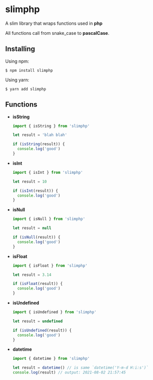 # slimphp

A slim library that wraps functions used in **php**

All functions call from snake_case to **pascalCase**.

## Installing
Using npm:
```
$ npm install slimphp
```

Using yarn:
```
$ yarn add slimphp
```

## Functions

- **isString**
  ```js
  import { isString } from 'slimphp'

  let result = 'blah blah'

  if (isString(result)) {
    console.log('good')
  }
  ```
- **isInt**
  ```js
  import { isInt } from 'slimphp'

  let result = 10

  if (isInt(result)) {
    console.log('good')
  }
  ```
- **isNull**
  ```js
  import { isNull } from 'slimphp'

  let result = null

  if (isNull(result)) {
    console.log('good')
  }
  ```
- **isFloat**
  ```js
  import { isFloat } from 'slimphp'

  let result = 3.14

  if (isFloat(result)) {
    console.log('good')
  }
  ```
- **isUndefined**
  ```js
  import { isUndefined } from 'slimphp'

  let result = undefined

  if (isUndefined(result)) {
    console.log('good')
  }
  ```
- **datetime**
  ```js
  import { datetime } from 'slimphp'

  let result = datetime() // is same `datetime('Y-m-d H:i:s')`
  console.log(result) // output: 2021-08-02 21:57:45
  ```
